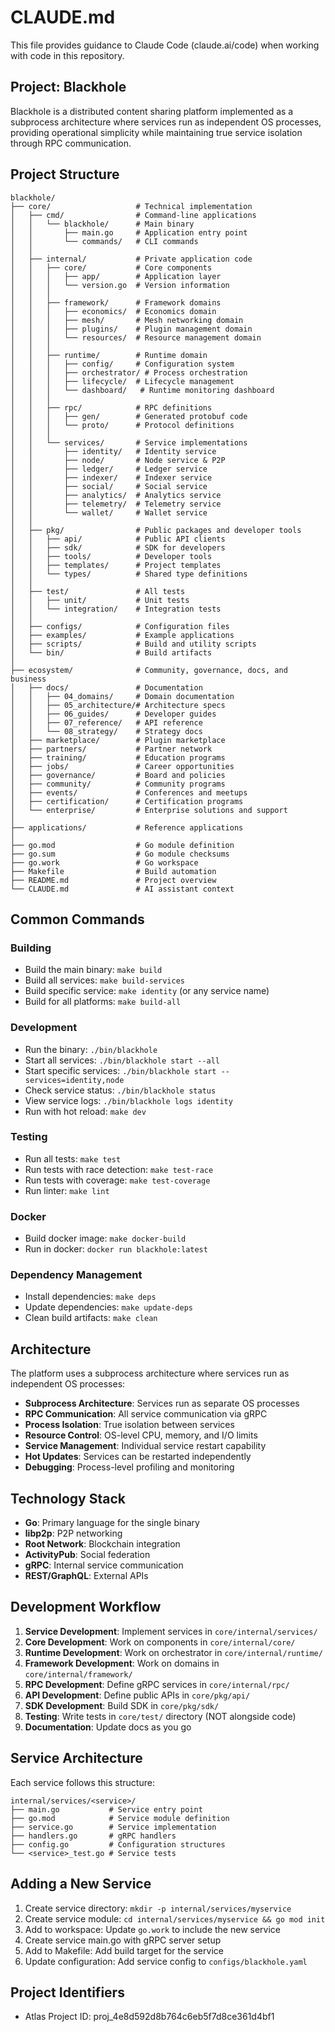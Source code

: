 # CLAUDE.md

This file provides guidance to Claude Code (claude.ai/code) when working with code in this repository.

## Project: Blackhole

Blackhole is a distributed content sharing platform implemented as a subprocess architecture where services run as independent OS processes, providing operational simplicity while maintaining true service isolation through RPC communication.

## Project Structure

```
blackhole/
├── core/                   # Technical implementation
│   ├── cmd/                # Command-line applications
│   │   └── blackhole/      # Main binary
│   │       ├── main.go     # Application entry point
│   │       └── commands/   # CLI commands
│   │
│   ├── internal/           # Private application code
│   │   ├── core/           # Core components
│   │   │   ├── app/        # Application layer
│   │   │   └── version.go  # Version information
│   │   │
│   │   ├── framework/      # Framework domains
│   │   │   ├── economics/  # Economics domain
│   │   │   ├── mesh/       # Mesh networking domain
│   │   │   ├── plugins/    # Plugin management domain
│   │   │   └── resources/  # Resource management domain
│   │   │
│   │   ├── runtime/        # Runtime domain
│   │   │   ├── config/     # Configuration system
│   │   │   ├── orchestrator/ # Process orchestration
│   │   │   ├── lifecycle/  # Lifecycle management
│   │   │   └── dashboard/   # Runtime monitoring dashboard
│   │   │
│   │   ├── rpc/            # RPC definitions
│   │   │   ├── gen/        # Generated protobuf code
│   │   │   └── proto/      # Protocol definitions
│   │   │
│   │   └── services/       # Service implementations
│   │       ├── identity/   # Identity service
│   │       ├── node/       # Node service & P2P
│   │       ├── ledger/     # Ledger service
│   │       ├── indexer/    # Indexer service
│   │       ├── social/     # Social service
│   │       ├── analytics/  # Analytics service
│   │       ├── telemetry/  # Telemetry service
│   │       └── wallet/     # Wallet service
│   │
│   ├── pkg/                # Public packages and developer tools
│   │   ├── api/            # Public API clients
│   │   ├── sdk/            # SDK for developers
│   │   ├── tools/          # Developer tools
│   │   ├── templates/      # Project templates
│   │   └── types/          # Shared type definitions
│   │
│   ├── test/               # All tests
│   │   ├── unit/           # Unit tests
│   │   └── integration/    # Integration tests
│   │
│   ├── configs/            # Configuration files
│   ├── examples/           # Example applications
│   ├── scripts/            # Build and utility scripts
│   └── bin/                # Build artifacts
│
├── ecosystem/              # Community, governance, docs, and business
│   ├── docs/               # Documentation
│   │   ├── 04_domains/     # Domain documentation
│   │   ├── 05_architecture/# Architecture specs
│   │   ├── 06_guides/      # Developer guides
│   │   ├── 07_reference/   # API reference
│   │   └── 08_strategy/    # Strategy docs
│   ├── marketplace/        # Plugin marketplace
│   ├── partners/           # Partner network
│   ├── training/           # Education programs
│   ├── jobs/               # Career opportunities
│   ├── governance/         # Board and policies
│   ├── community/          # Community programs
│   ├── events/             # Conferences and meetups
│   ├── certification/      # Certification programs
│   └── enterprise/         # Enterprise solutions and support
│
├── applications/           # Reference applications
│
├── go.mod                  # Go module definition
├── go.sum                  # Go module checksums
├── go.work                 # Go workspace
├── Makefile                # Build automation
├── README.md               # Project overview
└── CLAUDE.md               # AI assistant context
```

## Common Commands

### Building

- Build the main binary: `make build`
- Build all services: `make build-services`
- Build specific service: `make identity` (or any service name)
- Build for all platforms: `make build-all`

### Development

- Run the binary: `./bin/blackhole`
- Start all services: `./bin/blackhole start --all`
- Start specific services: `./bin/blackhole start --services=identity,node`
- Check service status: `./bin/blackhole status`
- View service logs: `./bin/blackhole logs identity`
- Run with hot reload: `make dev`

### Testing

- Run all tests: `make test`
- Run tests with race detection: `make test-race`
- Run tests with coverage: `make test-coverage`
- Run linter: `make lint`

### Docker

- Build docker image: `make docker-build`
- Run in docker: `docker run blackhole:latest`

### Dependency Management

- Install dependencies: `make deps`
- Update dependencies: `make update-deps`
- Clean build artifacts: `make clean`

## Architecture

The platform uses a subprocess architecture where services run as independent OS processes:

- **Subprocess Architecture**: Services run as separate OS processes
- **RPC Communication**: All service communication via gRPC
- **Process Isolation**: True isolation between services
- **Resource Control**: OS-level CPU, memory, and I/O limits
- **Service Management**: Individual service restart capability
- **Hot Updates**: Services can be restarted independently
- **Debugging**: Process-level profiling and monitoring

## Technology Stack

- **Go**: Primary language for the single binary
- **libp2p**: P2P networking
- **Root Network**: Blockchain integration
- **ActivityPub**: Social federation
- **gRPC**: Internal service communication
- **REST/GraphQL**: External APIs

## Development Workflow

1. **Service Development**: Implement services in `core/internal/services/`
2. **Core Development**: Work on components in `core/internal/core/`
3. **Runtime Development**: Work on orchestrator in `core/internal/runtime/`
4. **Framework Development**: Work on domains in `core/internal/framework/`
5. **RPC Development**: Define gRPC services in `core/internal/rpc/`
6. **API Development**: Define public APIs in `core/pkg/api/`
7. **SDK Development**: Build SDK in `core/pkg/sdk/`
8. **Testing**: Write tests in `core/test/` directory (NOT alongside code)
9. **Documentation**: Update docs as you go

## Service Architecture

Each service follows this structure:
```
internal/services/<service>/
├── main.go           # Service entry point
├── go.mod            # Service module definition
├── service.go        # Service implementation
├── handlers.go       # gRPC handlers
├── config.go         # Configuration structures
└── <service>_test.go # Service tests
```

## Adding a New Service

1. Create service directory: `mkdir -p internal/services/myservice`
2. Create service module: `cd internal/services/myservice && go mod init`
3. Add to workspace: Update `go.work` to include the new service
4. Create service main.go with gRPC server setup
5. Add to Makefile: Add build target for the service
6. Update configuration: Add service config to `configs/blackhole.yaml`

## Project Identifiers

- Atlas Project ID: proj_4e8d592d8b764c6eb5f7d8ce361d4bf1